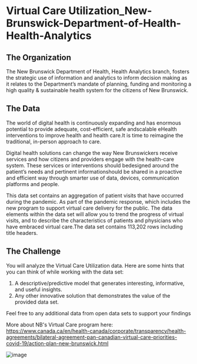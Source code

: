 # Virtual Care Utilization_New-Brunswick-Department-of-Health-Health-Analytics

## The Organization
The New Brunswick Department of Health, Health Analytics branch, fosters the strategic use of information and analytics to inform decision making as it relates to the Department’s mandate of planning, funding and monitoring a high quality & sustainable health system for the citizens of New Brunswick.

## The Data
The world of digital health is continuously expanding and has enormous potential to provide adequate, cost-efficient, safe andscalable eHealth interventions to improve health and health care.It is time to reimagine the traditional, in-person approach to care.

Digital health solutions can change the way New Brunswickers receive services and how citizens and providers engage with the health-care system. These services or interventions should bedesigned around the patient’s needs and pertinent informationshould be shared in a proactive and efficient way through smarter use of data, devices, communication platforms and people.

This data set contains an aggregation of patient visits that have occurred during the pandemic. As part of the pandemic response, which includes the new program to support virtual care delivery for the public. The data elements within the data set will allow you to trend the progress of virtual visits, and to describe the characteristics of patients and physicians who have embraced virtual care.The data set contains 113,202 rows including title headers.

## The Challenge
You will analyze the Virtual Care Utilization data. Here are some hints that you can think of while working with the data set:

1. A descriptive/predictive model that generates interesting, informative, and useful insights.
2. Any other innovative solution that demonstrates the value of the provided data set.

Feel free to any additional data from open data sets to support your findings

More about NB's Virtual Care program here: 
https://www.canada.ca/en/health-canada/corporate/transparency/health-agreements/bilateral-agreement-pan-canadian-virtual-care-priorities-covid-19/action-plan-new-brunswick.html


![image](https://user-images.githubusercontent.com/121818656/214219248-a674b844-4760-48b1-958e-953f84492004.png)
